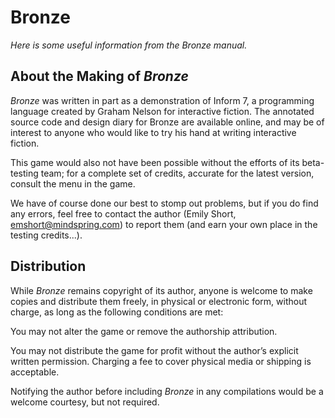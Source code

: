 # Bronze

_Here is some useful information from the Bronze manual._

## About the Making of _Bronze_

_Bronze_ was written in part as a demonstration of Inform 7, a programming language created by Graham Nelson for interactive fiction. The annotated source code and design diary for Bronze are available online, and may be of interest to anyone who would like to try his hand at writing interactive fiction.

This game would also not have been possible without the efforts of its beta-testing team; for a complete set of credits, accurate for the latest version, consult the menu in the game.

We have of course done our best to stomp out problems, but if you do find any errors, feel free to contact the author (Emily Short, emshort@mindspring.com) to report them (and earn your own place in the testing credits...).

## Distribution

While _Bronze_ remains copyright of its author, anyone is welcome to make copies and distribute them freely, in physical or electronic form, without charge, as long as the following conditions are met:

You may not alter the game or remove the authorship attribution.

You may not distribute the game for profit without the author’s explicit written permission. Charging a fee to cover physical media or shipping is acceptable.

Notifying the author before including _Bronze_ in any compilations would be a welcome courtesy, but not required.
